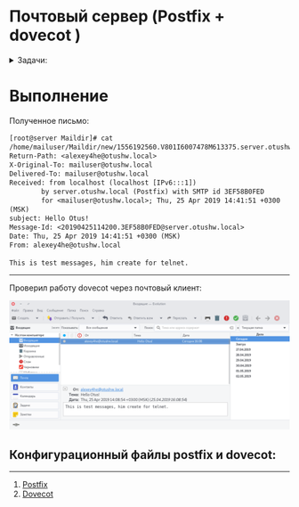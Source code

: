 # Почтовый сервер (Postfix + dovecot )

<details>
<summary> Задачи: </summary> 

1. Установить в виртуалке postfix+dovecot для приёма почты на виртуальный домен любым обсужденным на семинаре способом
2. Отправить почту телнетом с хоста на виртуалку
3. Принять почту на хост почтовым клиентом

Результат
1. Полученное письмо со всеми заголовками
2. Конфиги postfix и dovecot

</details>

# Выполнение 

Полученное письмо: 

```
[root@server Maildir]# cat /home/mailuser/Maildir/new/1556192560.V801I6007478M613375.server.otushw.local 
Return-Path: <alexey4he@otushw.local>
X-Original-To: mailuser@otushw.local
Delivered-To: mailuser@otushw.local
Received: from localhost (localhost [IPv6:::1])
        by server.otushw.local (Postfix) with SMTP id 3EF58B0FED
        for <mailuser@otushw.local>; Thu, 25 Apr 2019 14:41:51 +0300 (MSK)
subject: Hello Otus!
Message-Id: <20190425114200.3EF58B0FED@server.otushw.local>
Date: Thu, 25 Apr 2019 14:41:51 +0300 (MSK)
From: alexey4he@otushw.local

This is test messages, him create for telnet.
```
___

Проверил работу dovecot через почтовый клиент: 

![Evolution messages](/29_Postfix+Dovecot/evolution.png)

## Конфигурационный файлы postfix и dovecot: 
_____
1)  [Postfix](/29_Postfix+Dovecot/provision/roles/postfix-server/templates/main.cf.j2)
2) [Dovecot](29_Postfix+Dovecot/provision/roles/dovecot/templates/dovecot.conf.j2)